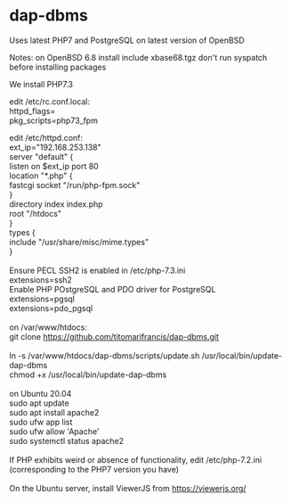 # dap-dbms
Uses latest PHP7 and PostgreSQL on latest version of OpenBSD

Notes:
on OpenBSD 6.8 install include xbase68.tgz
don't run syspatch before installing packages

We install PHP7.3

edit /etc/rc.conf.local:</br>
  httpd_flags=</br>
  pkg_scripts=php73_fpm</br>

edit /etc/httpd.conf:</br>
ext_ip="192.168.253.138"</br>
server "default" {</br>
      listen on $ext_ip port 80</br>
      location "*.php" {</br>
            fastcgi socket "/run/php-fpm.sock"</br>
      }</br>
      directory index index.php</br>
      root "/htdocs"</br>
}</br>
types {<br/>
    include "/usr/share/misc/mime.types"</br>
}</br>
</br>
Ensure PECL SSH2 is enabled in /etc/php-7.3.ini</br>
extensions=ssh2</br>
Enable PHP POstgreSQL and PDO driver for PostgreSQL</br>
extensions=pgsql</br>
extensions=pdo_pgsql</br>
</br>
on /var/www/htdocs:</br>
git clone https://github.com/titomarifrancis/dap-dbms.git</br>
</br>
ln -s /var/www/htdocs/dap-dbms/scripts/update.sh /usr/local/bin/update-dap-dbms</br>
chmod +x /usr/local/bin/update-dap-dbms</br>
</br>
on Ubuntu 20.04</br>
sudo apt update</br>
sudo apt install apache2</br>
sudo ufw app list</br>
sudo ufw allow 'Apache'</br>
sudo systemctl status apache2</br>
</br>
If PHP exhibits weird or absence of functionality, edit /etc/php-7.2.ini (corresponding to the PHP7 version you have)</br>
</br>
On the Ubuntu server, install ViewerJS from https://viewerjs.org/

